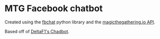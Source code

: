 # MTG Facebook chatbot

Created using the [fbchat](https://fbchat.readthedocs.io/en/master/) python library and the [magicthegathering.io API](https://magicthegathering.io/#). 

Based off of [DeltaF1's Chadbot](https://github.com/DeltaF1/ChadBot).
